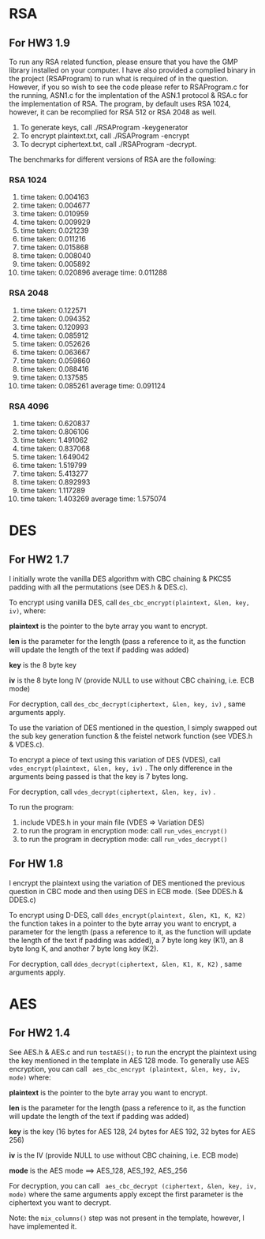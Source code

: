 # RSA

## For HW3 1.9

To run any RSA related function, please ensure that you have the GMP library installed on your computer. I have also provided a complied binary in the project (RSAProgram) to run what is required of in the question. However, if you so wish to see the code please refer to RSAProgram.c for the running, ASN1.c for the implentation of the ASN.1 protocol & RSA.c for the implementation of RSA. The program, by default uses RSA 1024, however, it can be recomplied for RSA 512 or RSA 2048 as well.

1. To generate keys, call ./RSAProgram -keygenerator
2. To encrypt plaintext.txt, call ./RSAProgram -encrypt
2. To decrypt ciphertext.txt, call ./RSAProgram -decrypt.

The benchmarks for different versions of RSA are the following:
### RSA 1024
1. time taken: 0.004163
2. time taken: 0.004677
3. time taken: 0.010959
4. time taken: 0.009929
5. time taken: 0.021239
6. time taken: 0.011216
7. time taken: 0.015868
8. time taken: 0.008040
9. time taken: 0.005892
10. time taken: 0.020896
average time: 0.011288

### RSA 2048
1. time taken: 0.122571
2. time taken: 0.094352
3. time taken: 0.120993
4. time taken: 0.085912
5. time taken: 0.052626
6. time taken: 0.063667
7. time taken: 0.059860
8. time taken: 0.088416
9. time taken: 0.137585
10. time taken: 0.085261
average time: 0.091124

### RSA 4096
1. time taken: 0.620837
2. time taken: 0.806106
3. time taken: 1.491062
4. time taken: 0.837068
5. time taken: 1.649042
6. time taken: 1.519799
7. time taken: 5.413277
8. time taken: 0.892993
9. time taken: 1.117289
10. time taken: 1.403269
average time: 1.575074

# DES

## For HW2 1.7
I initially wrote the vanilla DES algorithm with CBC chaining & PKCS5 padding with all the permutations (see DES.h & DES.c). 

To encrypt using vanilla DES, call ``` des_cbc_encrypt(plaintext, &len, key,  iv) ```, where: 

**plaintext** is the pointer to the byte array you want to encrypt.

**len** is the parameter for the length (pass a reference to it, as the function will update the length of the text if padding was added)

**key** is the 8 byte key

**iv** is the 8 byte long IV (provide NULL to use without CBC chaining, i.e. ECB mode)

For decryption, call ``` des_cbc_decrypt(ciphertext, &len, key, iv) ``` , same arguments apply.

To use the variation of DES mentioned in the question, I simply swapped out the sub key generation function & the feistel network function (see VDES.h & VDES.c).

To encrypt a piece of text using this variation of DES (VDES), call ``` vdes_encrypt(plaintext, &len, key, iv) ``` . The only difference in the arguments being passed is that the key is 7 bytes long.  

For decryption, call ``` vdes_decrypt(ciphertext, &len, key, iv) ``` .


To run the program:

1. include VDES.h in your main file (VDES => Variation DES)
2. to run the program in encryption mode: call ``` run_vdes_encrypt() ```
3. to run the program in decryption mode: call ``` run_vdes_decrypt() ```

## For HW 1.8

I encrypt the plaintext using the variation of DES mentioned the previous question in CBC mode and then using DES in ECB mode. (See DDES.h & DDES.c)

To encrypt using D-DES, call ``` ddes_encrypt(plaintext, &len, K1, K, K2) ``` the function takes in a pointer to the byte array you want to encrypt, a parameter for the length (pass a reference to it, as the function will update the length of the text if padding was added), a 7 byte long key (K1), an 8 byte long K, and another 7 byte long key (K2). 

For decryption, call ``` ddes_decrypt(ciphertext, &len, K1, K, K2) ``` , same arguments apply.

# AES

## For HW2 1.4
See AES.h & AES.c and run  ``` testAES(); ``` to run the encrypt the plaintext using the key mentioned in the template in AES 128 mode. 
To generally use AES encryption, you can call ``` aes_cbc_encrypt (plaintext, &len, key, iv, mode)``` where:

**plaintext** is the pointer to the byte array you want to encrypt.

**len** is the parameter for the length (pass a reference to it, as the function will update the length of the text if padding was added)

**key** is the  key (16 bytes for AES 128, 24 bytes for AES 192, 32 bytes for AES 256)

**iv** is the IV (provide NULL to use without CBC chaining, i.e. ECB mode)

**mode** is the AES mode ==> AES_128, AES_192, AES_256

For decryption, you can call ``` aes_cbc_decrypt (ciphertext, &len, key, iv, mode)``` where the same arguments apply except the first parameter is the ciphertext you want to decrypt.

Note: the ``` mix_columns() ``` step was not present in the template, however, I have implemented it.
